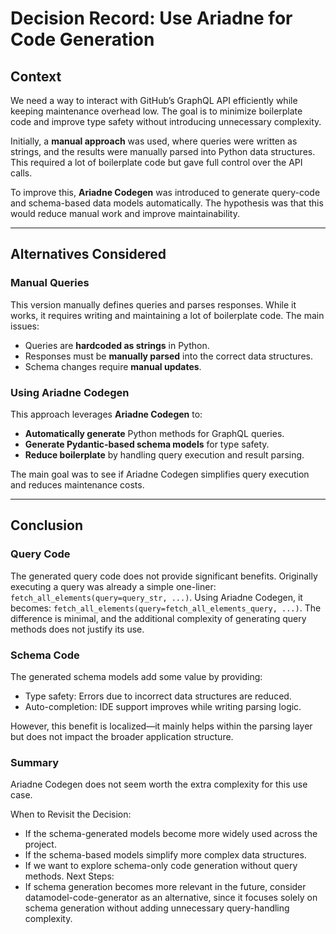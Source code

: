 # Decision Record: Use Ariadne for Code Generation

## Context

We need a way to interact with GitHub’s GraphQL API efficiently while keeping
maintenance overhead low. The goal is to minimize boilerplate code and improve type
safety without introducing unnecessary complexity.

Initially, a **manual approach** was used, where queries were written as strings, and
the results were manually parsed into Python data structures. This required a lot of
boilerplate code but gave full control over the API calls.

To improve this, **Ariadne Codegen** was introduced to generate query-code and
schema-based data models automatically. The hypothesis was that this would reduce manual
work and improve maintainability.

---

## Alternatives Considered

### Manual Queries
This version manually defines queries and parses responses. While it works, it requires
writing and maintaining a lot of boilerplate code. The main issues:
- Queries are **hardcoded as strings** in Python.
- Responses must be **manually parsed** into the correct data structures.
- Schema changes require **manual updates**.

### Using Ariadne Codegen
This approach leverages **Ariadne Codegen** to:
- **Automatically generate** Python methods for GraphQL queries.
- **Generate Pydantic-based schema models** for type safety.
- **Reduce boilerplate** by handling query execution and result parsing.

The main goal was to see if Ariadne Codegen simplifies query execution and reduces
maintenance costs.

---

## Conclusion

### Query Code

The generated query code does not provide significant benefits. Originally executing a
query was already a simple one-liner: `fetch_all_elements(query=query_str, ...)`. Using
Ariadne Codegen, it becomes: `fetch_all_elements(query=fetch_all_elements_query, ...)`.
The difference is minimal, and the additional complexity of generating query methods
does not justify its use.

### Schema Code
The generated schema models add some value by providing:
* Type safety: Errors due to incorrect data structures are reduced.
* Auto-completion: IDE support improves while writing parsing logic.

However, this benefit is localized—it mainly helps within the parsing layer but does not
impact the broader application structure.

### Summary
Ariadne Codegen does not seem worth the extra complexity for this use case.

When to Revisit the Decision:
* If the schema-generated models become more widely used across the project.
* If the schema-based models simplify more complex data structures.
* If we want to explore schema-only code generation without query methods. Next Steps:
* If schema generation becomes more relevant in the future, consider
  datamodel-code-generator as an alternative, since it focuses solely on schema
  generation without adding unnecessary query-handling complexity.
